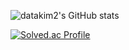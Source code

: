 ![datakim2's GitHub stats](https://github-readme-stats.vercel.app/api?username=datakim2&show_icons=true&theme=tokyonight)   

[![Solved.ac Profile](http://mazassumnida.wtf/api/generate_badge?boj=wjsdjqqpxj)](https://solved.ac/wjsdjqqpxj)
